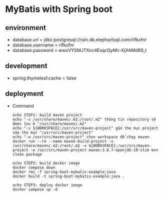 # MyBatis with Spring boot
## environment ##
  - database.url = jdbc:postgresql://rain.db.elephantsql.com/rlfkxfnr
  - database.username = rlfkxfnr
  - database.password = wwxVYSMJTXoc4ExqcQyMc-XjXAMd89_t
## development ##
  - spring.thymeleaf.cache = false

## deployment ##
  - Command
    ```
    echo STEP1: build maven project
    echo "-v /usr/share/maven/.m2:/root/.m2" thông tin repository sẽ được lưu ở "/usr/share/maven/.m2"
    echo "-v ${WORKSPACE}:/usr/src/maven-project" gắn thư mục project vào thư mục "/usr/src/maven-project"
    echo "-w /usr/src/maven-project" chọn workspace để chạy maven
    docker run --rm --name maven-build-project -v /usr/share/maven/.m2:/root/.m2 -v ${WORKSPACE}:/usr/src/maven-project -w /usr/src/maven-project maven:3.8.7-openjdk-18-slim mvn clean package

    echo STEP2: build docker image
    docker compose down
    docker rmi -f spring-boot-mybatis-example:java
    docker build -t spring-boot-mybatis-example:java .

    echo STEP3: deploy docker image
    docker compose up -d
    ```
